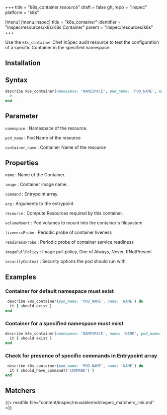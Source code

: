 +++
title = "k8s_container resource"
draft = false
gh_repo = "inspec"
platform = "k8s"

[menu]
[menu.inspec]
title = "k8s_container"
identifier = "inspec/resources/k8s/K8s Container"
parent = "inspec/resources/k8s"
+++


Use the `k8s_container` Chef InSpec audit resource to test the configuration of a specific Container in the specified namespace.

## Installation

## Syntax

```ruby
describe k8s_container(namespace: "NAMESPACE", pod_name: 'POD_NAME', name: "NAME") do
  #...
end
```

## Parameter

`namespace`
: Namespace of the resource.

`pod_name`
: Pod Name of the resource

`container_name`
: Container Name of the resource

## Properties

`name`
: Name of the Container.

`image`
: Container image name.

`command`
: Entrypoint array.

`arg`
: Arguments to the entrypoint.

`resource`
: Compute Resources required by this container.

`volumeMount`
: Pod volumes to mount into the container's filesystem

`livenessProbe`
: Periodic probe of container liveness

`readinessProbe`
: Periodic probe of container service readiness

`imagePullPolicy`
: Image pull policy, One of Always, Never, IfNotPresent

`securityContext`
: Security options the pod should run with

## Examples

### Container for default namespace must exist

```ruby
 describe k8s_container(pod_name: 'POD_NAME', name: 'NAME') do
  it { should exist }
end
```

### Container for a specified namespace must exist

```ruby
describe k8s_container(namespace: 'NAMESPACE', name: 'NAME', pod_name: 'POD_NAME') do
  it { should exist }
end
```

### Check for presence of specific commands in Entrypoint array

```ruby
 describe k8s_container(pod_name: 'POD_NAME', name: 'NAME') do
  it { should_have_command?('COMMAND') }
end
```

## Matchers

{{< readfile file="content/inspec/reusable/md/inspec_matchers_link.md" >}}
